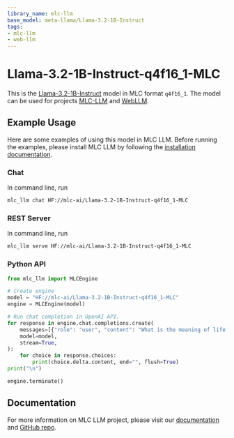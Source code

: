```yaml
---
library_name: mlc-llm
base_model: meta-llama/Llama-3.2-1B-Instruct
tags:
- mlc-llm
- web-llm
---
```


# Llama-3.2-1B-Instruct-q4f16_1-MLC

This is the [Llama-3.2-1B-Instruct](https://huggingface.co/meta-llama/Llama-3.2-1B-Instruct) model in MLC format `q4f16_1`.
The model can be used for projects [MLC-LLM](https://github.com/mlc-ai/mlc-llm) and [WebLLM](https://github.com/mlc-ai/web-llm).

## Example Usage

Here are some examples of using this model in MLC LLM.
Before running the examples, please install MLC LLM by following the [installation documentation](https://llm.mlc.ai/docs/install/mlc_llm.html#install-mlc-packages).

### Chat

In command line, run
```bash
mlc_llm chat HF://mlc-ai/Llama-3.2-1B-Instruct-q4f16_1-MLC
```

### REST Server

In command line, run
```bash
mlc_llm serve HF://mlc-ai/Llama-3.2-1B-Instruct-q4f16_1-MLC
```

### Python API

```python
from mlc_llm import MLCEngine

# Create engine
model = "HF://mlc-ai/Llama-3.2-1B-Instruct-q4f16_1-MLC"
engine = MLCEngine(model)

# Run chat completion in OpenAI API.
for response in engine.chat.completions.create(
    messages=[{"role": "user", "content": "What is the meaning of life?"}],
    model=model,
    stream=True,
):
    for choice in response.choices:
        print(choice.delta.content, end="", flush=True)
print("\n")

engine.terminate()
```

## Documentation

For more information on MLC LLM project, please visit our [documentation](https://llm.mlc.ai/docs/) and [GitHub repo](http://github.com/mlc-ai/mlc-llm).
